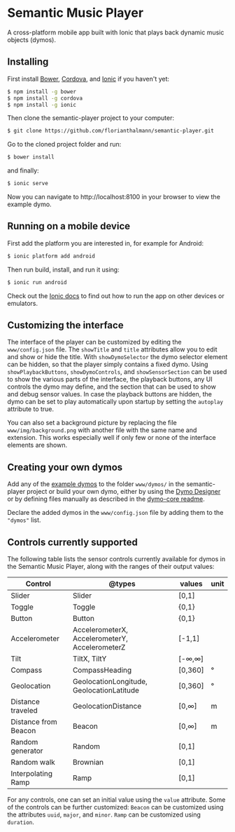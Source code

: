 Semantic Music Player
=====================

A cross-platform mobile app built with Ionic that plays back dynamic music objects (dymos).

## Installing

First install [Bower](http://bower.io/#install-bower), [Cordova](https://cordova.apache.org/#getstarted), and [Ionic](http://ionicframework.com/getting-started) if you haven't yet:
```bash
$ npm install -g bower
$ npm install -g cordova
$ npm install -g ionic
```

Then clone the semantic-player project to your computer:
```bash
$ git clone https://github.com/florianthalmann/semantic-player.git
```

Go to the cloned project folder and run:
```bash
$ bower install
```
and finally:
```bash
$ ionic serve
```

Now you can navigate to http://localhost:8100 in your browser to view the example dymo.

## Running on a mobile device

First add the platform you are interested in, for example for Android:
```bash
$ ionic platform add android
```
Then run build, install, and run it using:
```bash
$ ionic run android
```

Check out the [Ionic docs](http://ionicframework.com/docs/cli/run.html) to find out how to run the app on other devices or emulators.

## Customizing the interface

The interface of the player can be customized by editing the `www/config.json` file. The `showTitle` and `title` attributes allow you to edit and show or hide the title. With `showDymoSelector` the dymo selector element can be hidden, so that the player simply contains a fixed dymo. Using `showPlaybackButtons`, `showDymoControls`, and `showSensorSection` can be used to show the various parts of the interface, the playback buttons, any UI controls the dymo may define, and the section that can be used to show and debug sensor values. In case the playback buttons are hidden, the dymo can be set to play automatically upon startup by setting the `autoplay` attribute to true.

You can also set a background picture by replacing the file `www/img/background.png` with another file with the same name and extension. This works especially well if only few or none of the interface elements are shown.

## Creating your own dymos

Add any of the [example dymos](https://github.com/florianthalmann/example-dymos.git) to the folder `www/dymos/` in the semantic-player project or build your own dymo, either by using the [Dymo Designer](https://github.com/florianthalmann/dymo-designer.git) or by defining files manually as described in the [dymo-core readme](https://github.com/florianthalmann/dymo-core.git).

Declare the added dymos in the `www/config.json` file by adding them to the `"dymos"` list.

## Controls currently supported

The following table lists the sensor controls currently available for dymos in the Semantic Music Player, along with the ranges of their output values:

| Control              | @types                                         | values  | unit |
|----------------------|------------------------------------------------|---------|------|
| Slider               | Slider                                         | [0,1]   |      |
| Toggle               | Toggle                                         | {0,1}   |      |
| Button               | Button                                         | {0,1}   |      |
| Accelerometer        | AccelerometerX, AccelerometerY, AccelerometerZ | [-1,1]  |      |
| Tilt                 | TiltX, TiltY                                   | [-∞,∞]  |      |
| Compass              | CompassHeading                                 | [0,360] | °    |
| Geolocation          | GeolocationLongitude, GeolocationLatitude      | [0,360] | °    |
| Distance traveled    | GeolocationDistance                            | [0,∞]   | m    |
| Distance from Beacon | Beacon                                         | [0,∞]   | m    |
| Random generator     | Random                                         | [0,1]   |      |
| Random walk          | Brownian                                       | [0,1]   |      |
| Interpolating   Ramp | Ramp                                           | [0,1]   |      |

For any controls, one can set an initial value using the `value` attribute. Some of the controls can be further customized: `Beacon` can be customized using the attributes `uuid`, `major`, and `minor`. `Ramp` can be customized using `duration`.
